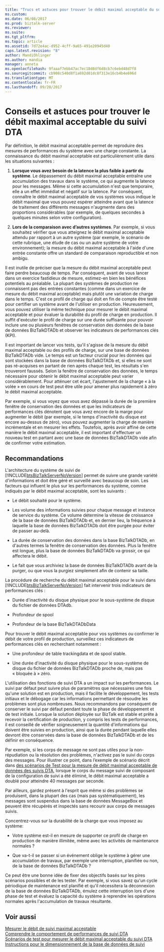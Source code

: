 ```yaml
---
title: "Trucs et astuces pour trouver le débit maximal acceptable du suivi DTA | Documents Microsoft"
ms.custom: 
ms.date: 06/08/2017
ms.prod: biztalk-server
ms.reviewer: 
ms.suite: 
ms.tgt_pltfrm: 
ms.topic: article
ms.assetid: 7d72e4ac-d952-4cff-9a65-491e20945d40
caps.latest.revision: "8"
author: MandiOhlinger
ms.author: mandia
manager: anneta
ms.openlocfilehash: 9faaaf7ebb47ac7ec18d8df6d8cb7c6ebd48d7f8
ms.sourcegitcommit: cb908c540d8f1a692d01dc8f313e16cb4b4e696d
ms.translationtype: MT
ms.contentlocale: fr-FR
ms.lasthandoff: 09/20/2017
---
```

# <a name="tips-and-tricks-for-finding-mst-of-dta-tracking"></a>Conseils et astuces pour trouver le débit maximal acceptable du suivi DTA
Par définition, le débit maximal acceptable permet de reproduire des mesures de performances du système avec une charge constante. La connaissance du débit maximal acceptable est particulièrement utile dans les situations suivantes :  
  
1.  **Lorsque vous avez besoin de la latence la plus faible à partir du système**. Le dépassement du débit maximal acceptable entraîne une accumulation des travaux dans le système, ce qui augmente la latence pour les messages. Même si cette accumulation n'est que temporaire, elle a un effet immédiat et négatif sur la latence. Par conséquent, connaître le débit maximal acceptable de vos systèmes vous indique le débit maximal que vous pouvez espérer atteindre avant que la latence de traitement des différents messages n'augmente dans des proportions considérables (par exemple, de quelques secondes à quelques minutes selon votre configuration).  
  
2.  **Lors de la comparaison avec d’autres systèmes**. Par exemple, si vous souhaitez vérifier que vous atteignez le débit maximal acceptable attendu par rapport à un autre système (par exemple, le scénario de cette rubrique, une étude de cas ou un autre système de votre environnement); la mesure du débit maximal acceptable à l'aide d'une entrée constante offre un standard de comparaison reproductible et non ambigu.  
  
 Il est inutile de préciser que la mesure du débit maximal acceptable peut faire perdre beaucoup de temps. Par conséquent, avant de vous lancer dans un exercice fastidieux de mesure, estimez-en bien les bénéfices potentiels au préalable. La plupart des systèmes de production ne connaissent pas des entrées constantes (comme dans un exercice de mesure du débit maximal acceptable) mais plutôt une variation de charge dans le temps. C'est ce profil de charge qui doit en fin de compte être testé pour certifier un système avant de l'utiliser en production. Heureusement, vous pouvez utiliser la même technique pour mesurer le débit maximal acceptable et pour évaluer la durabilité du profil de charge en production. Il suffit d'exécuter le profil de charge sur une durée suffisante pour pouvoir inclure une ou plusieurs fenêtres de conservation des données de la base de données BizTalkDTADb et observer les indicateurs de performances clés (KPI).  
  
 Il est important de lancer vos tests, qu'il s'agisse de la mesure du débit maximal acceptable ou des profils de charge, sur une base de données BizTalkDTADb vide. Le temps est un facteur crucial pour les données qui sont stockées dans la base de données BizTalkDTADb et, si elles ne sont pas ré-acquises en partant de rien après chaque test, les résultats s'en trouveront faussés. Selon la fenêtre de conservation des données, le temps nécessaire pour obtenir le débit maximal acceptable peut varier considérablement. Pour atténuer cet écart, l'ajustement de la charge « à la volée » en cours de test peut être utile pour amener plus rapidement à zéro le débit maximal acceptable.  
  
 Par exemple, si vous voyez que vous avez dépassé la durée de la première fenêtre de conservation des données et que les indicateurs de performances clés dénotent que vous avez encore de la marge pour augmenter le débit (par exemple, si le temps d'inactivité du disque est encore au-dessus de zéro), vous pouvez augmenter la charge de manière incrémentale et en mesurer les effets. Toutefois, après avoir affiné de cette manière le débit maximal acceptable, il est important d'effectuer un nouveau test en partant avec une base de données BizTalkDTADb vide afin de confirmer votre estimation.  
  
## <a name="recommendations"></a>Recommandations  
 L'architecture du système de suivi de [!INCLUDE[btsBizTalkServerNoVersion](../includes/btsbiztalkservernoversion-md.md)] permet de suivre une grande variété d'informations et doit être géré et surveillé avec beaucoup de soin. Les facteurs qui influent le plus sur les performances du système, comme indiqués par le débit maximal acceptable, sont les suivants :  
  
-   Le débit souhaité pour le système.  
  
-   Les volume des informations suivies pour chaque message et instance de service du système. Ce volume détermine la vitesse de croissance de la base de données BizTalkDTADb et, en dernier lieu, la fréquence à laquelle la base de données BizTalkDTADb doit être purgée pour éviter de passer au-delà.  
  
-   La durée de conservation des données dans la base BizTalkDTADb, en d'autres termes la fenêtre de conservation des données. Plus la fenêtre est longue, plus la base de données BizTalkDTADb va grossir, ce qui affectera le débit.  
  
-   Le fait que vous archiviez la base de données BizTalkDTADb avant de la purger, ou que vous la purgiez simplement afin de contenir sa taille.  
  
 La procédure de recherche du débit maximal acceptable pour le suivi dans [!INCLUDE[btsBizTalkServerNoVersion](../includes/btsbiztalkservernoversion-md.md)] fait intervenir trois indicateurs de performances clés :  
  
-   Durée d'inactivité du disque physique pour le sous-système de disque du fichier de données DTAdb.  
  
-   Profondeur de spool  
  
-   Profondeur de la base BizTalkDTADbData  
  
 Pour trouver le débit maximal acceptable pour vos systèmes ou confirmer le débit de votre profil de production, surveillez ces indicateurs de performances clés en recherchant notamment :  
  
-   Une profondeur de table trackingdata et de spool stable.  
  
-   Une durée d'inactivité du disque physique pour le sous-système de disque du fichier de données BizTalkDTADb proche de, mais pas « bloquée à » zéro.  
  
 L'utilisation des fonctions de suivi DTA a un impact sur les performances.  Le suivi par défaut peut suivre plus de paramètres que nécessaires une fois qu'une solution est en production, mais il facilite le développement, les tests initiaux et le débogage car les informations permettant de résoudre les problèmes sont plus nombreuses. Nous recommandons par conséquent de conserver le suivi par défaut pendant toute la phase de développement et de test initiale. Lorsque la solution déployée sur BizTalk est stable et prête à recevoir la certification de production, y compris les tests de performances, il est conseillé de vérifier soigneusement la quantité d'informations qui doivent être suivies en production, ainsi que la durée pendant laquelle elles devront être conservées dans la base de données BizTalkDTADb et de les définir en conséquence.  
  
 Par exemple, si les corps de message ne sont pas utiles pour la non-répudiation ou la résolution des problèmes, n'activez pas le suivi du corps des messages. Pour illustrer ce point, dans l’exemple de scénario décrit dans [des scénarios de Test pour la mesure de débit maximal acceptable de données des suivis DTA](../core/test-scenarios-for-measuring-mst-of-dta-tracking.md), lorsque le corps du message suivi de composant de la configuration de suivi a été éliminé, le débit maximal acceptable a doublé pour atteindre 40 messages par seconde.  
  
 Par ailleurs, gardez présent à l'esprit que même si des problèmes se produisent, dans la plupart des cas (mais pas systématiquement), les messages sont suspendus dans la base de données MessageBox et peuvent être récupérés et inspectés sans recourir aux corps de messages suivis.  
  
 Concentrez-vous sur la durabilité de la charge que vous imposez au système:  
  
-   Votre système est-il en mesure de supporter ce profil de charge en production de manière illimitée, même avec les activités de maintenance normales ?  
  
-   Que va-t-il se passer si un événement oblige le système à gérer une accumulation de travaux, par exemple une interruption, planifiée ou non, de la base de données BizTalkDTADb ?  
  
 Ce peut être une bonne idée de fixer des objectifs basés sur les pires scénarios possibles et de les tester. Par exemple, si vous savez qu'un cycle périodique de maintenance est planifié et qu'il nécessitera la déconnexion de la base de données BizTalkDTADb, émulez cette interruption lors d'une phase de test et évaluez la capacité du système à reprendre les opérations normales après l'accumulation de travaux résultante.  
  
## <a name="see-also"></a>Voir aussi  
 [Mesurer le débit de suivi maximal acceptable](../core/measuring-maximum-sustainable-tracking-throughput.md)   
 [Comprendre le comportement de performances de suivi DTA](../core/understanding-dta-tracking-performance-behavior.md)   
 [Scénarios de test pour mesurer le débit maximal acceptable du suivi DTA](../core/test-scenarios-for-measuring-mst-of-dta-tracking.md)   
 [Instructions pour le dimensionnement de la base de données de suivi](../core/tracking-database-sizing-guidelines.md)